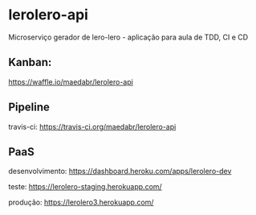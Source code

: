 # lerolero-api
Microserviço gerador de lero-lero - aplicação para aula de TDD, CI e CD

## Kanban:
https://waffle.io/maedabr/lerolero-api

## Pipeline
travis-ci: https://travis-ci.org/maedabr/lerolero-api

## PaaS
desenvolvimento: https://dashboard.heroku.com/apps/lerolero-dev

teste: https://lerolero-staging.herokuapp.com/

produção: https://lerolero3.herokuapp.com/
